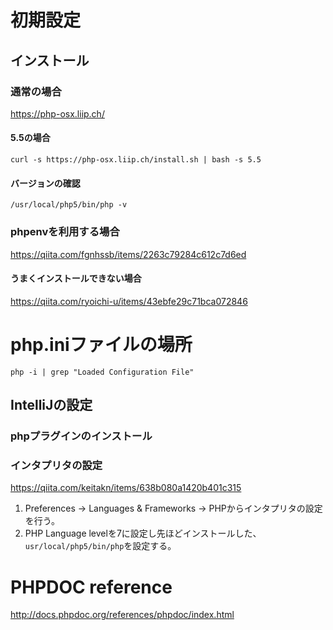 # 初期設定
## インストール
### 通常の場合
https://php-osx.liip.ch/

#### 5.5の場合
```Shell
curl -s https://php-osx.liip.ch/install.sh | bash -s 5.5
```

#### バージョンの確認
```Shell
/usr/local/php5/bin/php -v
```

### phpenvを利用する場合
https://qiita.com/fgnhssb/items/2263c79284c612c7d6ed

#### うまくインストールできない場合
https://qiita.com/ryoichi-u/items/43ebfe29c71bca072846

# php.iniファイルの場所
```Shell
php -i | grep "Loaded Configuration File"
```

## IntelliJの設定
### phpプラグインのインストール
### インタプリタの設定
https://qiita.com/keitakn/items/638b080a1420b401c315
1. Preferences → Languages & Frameworks → PHPからインタプリタの設定を行う。
2. PHP Language levelを7に設定し先ほどインストールした、`usr/local/php5/bin/php`を設定する。

# PHPDOC reference
http://docs.phpdoc.org/references/phpdoc/index.html